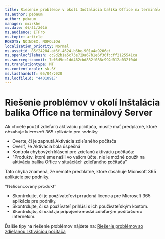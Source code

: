 ```yaml
---
title: Riešenie problémov v okolí Inštalácia balíka Office na terminálový Server
ms.author: pebaum
author: pebaum
manager: mnirkhe
ms.date: 04/21/2020
ms.audience: ITPro
ms.topic: article
ROBOTS: NOINDEX, NOFOLLOW
localization_priority: Normal
ms.assetid: 85f24284-af6f-4624-b6be-901a4a9206eb
ms.openlocfilehash: cc2d2b1a5c73e729a67b1e6f36fdcff2125541ca
ms.sourcegitcommit: 7e06d9ec1dd462cbd882f088c997d012a032f04d
ms.translationtype: MT
ms.contentlocale: sk-SK
ms.lasthandoff: 05/04/2020
ms.locfileid: "44010917"
---
```

# <a name="solutions-for-issues-around-installing-office-on-a-terminal-server"></a>Riešenie problémov v okolí Inštalácia balíka Office na terminálový Server

Ak chcete použiť zdieľanú aktiváciu počítača, musíte mať predplatné, ktoré obsahuje Microsoft 365 aplikácie pre podniky.
  
- Overte, či je zapnutá Aktivácia zdieľaného počítača
- Overiť, že Aktivácia bola úspešná
- Kontrola chybových hlásení pre zdieľanú aktiváciu počítača:
- "Produkty, ktoré sme našli vo vašom účte, nie je možné použiť na aktiváciu balíka Office v situáciách zdieľaného počítača"
  
Táto chyba znamená, že nemáte predplatné, ktoré obsahuje Microsoft 365 aplikácie pre podniky.

"Nelicencovaný produkt"

- Skontrolujte, či je používateľovi priradená licencia pre Microsoft 365 aplikácie pre podniky.
- Skontrolujte, či sa používateľ prihlási s ich používateľským kontom.
- Skontrolujte, či existuje pripojenie medzi zdieľaným počítačom a internetom.

Ďalšie tipy na riešenie problémov nájdete na: [Riešenie problémov so zdieľanou aktiváciou počítača](https://docs.microsoft.com/DeployOffice/troubleshoot-shared-computer-activation)